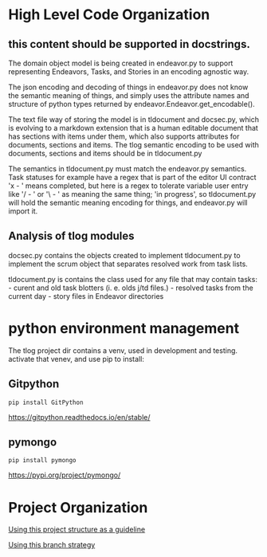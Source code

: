 # High Level Code Organization
## this content should be supported in docstrings.

The domain object model is being created in endeavor.py 
to support representing Endeavors, Tasks, and Stories in an 
encoding agnostic way.

The json encoding and decoding of things in endeavor.py 
does not know the semantic meaning of things, and simply uses the
attribute names and structure of python types returned by 
endeavor.Endeavor.get_encodable().

The text file way of storing the model is in tldocument and docsec.py, which
is evolving to a markdown extension that is a human editable 
document that has sections with items under them, which also 
supports attributes for documents, sections and items.
The tlog semantic encoding to be used with documents, 
sections and items should be in tldocument.py

The semantics in tldocument.py must match the endeavor.py
semantics.  Task statuses for example have a regex that 
is part of the editor UI contract 'x - ' means completed, 
but here is a regex to tolerate variable user entry like
'/ - ' or '\ - ' as meaning the same thing; 'in progress', so tldocument.py will 
hold the semantic meaning encoding for things, and
endeavor.py will import it.

## Analysis of tlog modules
docsec.py contains the objects created to implement tldocument.py to implement the scrum object that separates 
resolved work from task lists.

tldocument.py is contains the class used for any file that may contain tasks:
    - curent and old task blotters (i. e. olds j/td files.)
    - resolved tasks from the current day
    - story files in Endeavor directories




# python environment management
The tlog project dir contains a venv, used in development and testing.
activate that venev, and use pip to install:

## Gitpython
    pip install GitPython
https://gitpython.readthedocs.io/en/stable/
## pymongo
    pip install pymongo
https://pypi.org/project/pymongo/

# Project Organization
[Using this project structure as a guideline](https://www.jeffknupp.com/blog/2013/08/16/open-sourcing-a-python-project-the-right-way/)

[Using this branch strategy](https://nvie.com/posts/a-successful-git-branching-model/)


